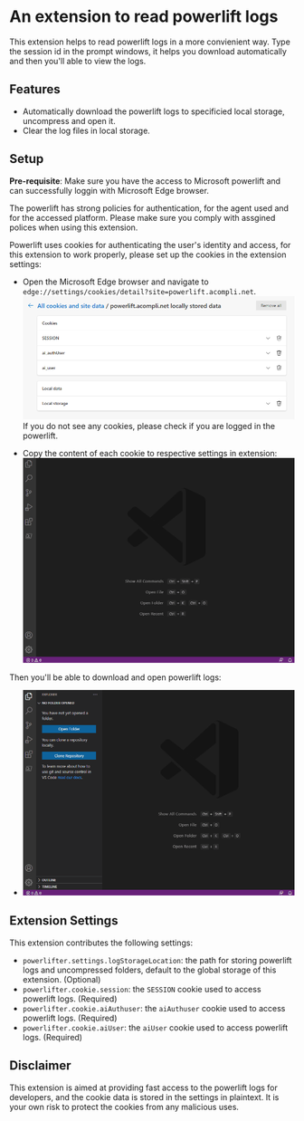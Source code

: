 # An extension to read powerlift logs 

This extension helps to read powerlift logs in a more convienient way. Type the session id in the prompt windows, it helps you download automatically and then you'll able to view the logs.

## Features

* Automatically download the powerlift logs to specificied local storage, uncompress and open it.
* Clear the log files in local storage.

## Setup

**Pre-requisite**: Make sure you have the access to Microsoft powerlift and can successfully loggin with Microsoft Edge browser.

The powerlift has strong policies for authentication, for the agent used and for the accessed platform. Please make sure you comply with assgined polices when using this extension.

Powerlift uses cookies for authenticating the user's identity and access, for this extension to work properly, please set up the cookies in the extension settings: 

* Open the Microsoft Edge browser and navigate to `edge://settings/cookies/detail?site=powerlift.acompli.net`.
![Cookies in Edge browser](/images/edge_cookies.png)
If you do not see any cookies, please check if you are logged in the powerlift.

* Copy the content of each cookie to respective settings in extension:
![Set cookies in extension settings](/images/extension-settings.gif)

Then you'll be able to download and open powerlift logs:
* ![Open powerlift logs](/images/usage.gif)

## Extension Settings

This extension contributes the following settings:

* `powerlifter.settings.logStorageLocation`: the path for storing powerlift logs and uncompressed folders, default to the global storage of this extension. (Optional)
* `powerlifter.cookie.session`: the `SESSION` cookie used to access powerlift logs. (Required)
* `powerlifter.cookie.aiAuthuser`: the `aiAuthuser` cookie used to access powerlift logs. (Required)
* `powerlifter.cookie.aiUser`: the  `aiUser` cookie used to access powerlift logs. (Required)

## Disclaimer

This extension is aimed at providing fast access to the powerlift logs for developers, and the cookie data is stored in the settings in plaintext. It is your own risk to protect the cookies from any malicious uses.
